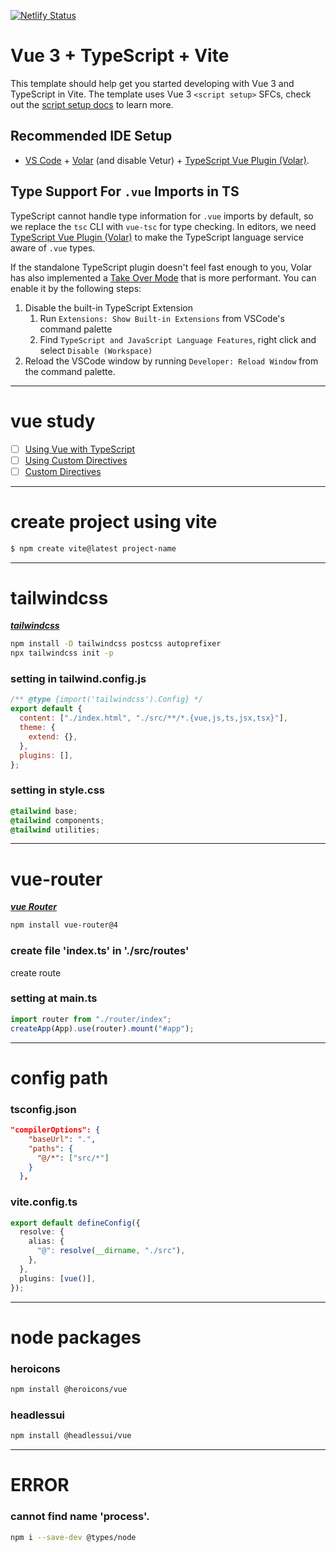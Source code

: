 [![Netlify Status](https://api.netlify.com/api/v1/badges/fb755542-ceba-4628-9023-61ff7b040bb1/deploy-status)](https://app.netlify.com/sites/marvel-fitness/deploys)

# Vue 3 + TypeScript + Vite

This template should help get you started developing with Vue 3 and TypeScript in Vite. The template uses Vue 3 `<script setup>` SFCs, check out the [script setup docs](https://v3.vuejs.org/api/sfc-script-setup.html#sfc-script-setup) to learn more.

## Recommended IDE Setup

- [VS Code](https://code.visualstudio.com/) + [Volar](https://marketplace.visualstudio.com/items?itemName=Vue.volar) (and disable Vetur) + [TypeScript Vue Plugin (Volar)](https://marketplace.visualstudio.com/items?itemName=Vue.vscode-typescript-vue-plugin).

## Type Support For `.vue` Imports in TS

TypeScript cannot handle type information for `.vue` imports by default, so we replace the `tsc` CLI with `vue-tsc` for type checking. In editors, we need [TypeScript Vue Plugin (Volar)](https://marketplace.visualstudio.com/items?itemName=Vue.vscode-typescript-vue-plugin) to make the TypeScript language service aware of `.vue` types.

If the standalone TypeScript plugin doesn't feel fast enough to you, Volar has also implemented a [Take Over Mode](https://github.com/johnsoncodehk/volar/discussions/471#discussioncomment-1361669) that is more performant. You can enable it by the following steps:

1. Disable the built-in TypeScript Extension
   1. Run `Extensions: Show Built-in Extensions` from VSCode's command palette
   2. Find `TypeScript and JavaScript Language Features`, right click and select `Disable (Workspace)`
2. Reload the VSCode window by running `Developer: Reload Window` from the command palette.

---

# vue study

- [ ] [Using Vue with TypeScript](https://vuejs.org/guide/typescript/overview.html)
- [ ] [Using Custom Directives](https://vuejs.org/api/sfc-script-setup.html#using-custom-directives)
- [ ] [Custom Directives](https://vuejs.org/guide/reusability/custom-directives.html)

---

# create project using vite

```bash
$ npm create vite@latest project-name
```

---

# tailwindcss

**_[tailwindcss](https://tailwindcss.com/)_**

```bash
npm install -D tailwindcss postcss autoprefixer
npx tailwindcss init -p
```

### setting in tailwind.config.js

```javascript
/** @type {import('tailwindcss').Config} */
export default {
  content: ["./index.html", "./src/**/*.{vue,js,ts,jsx,tsx}"],
  theme: {
    extend: {},
  },
  plugins: [],
};
```

### setting in style.css

```css
@tailwind base;
@tailwind components;
@tailwind utilities;
```

---

# vue-router

**_[vue Router](https://router.vuejs.org/)_**

```bash
npm install vue-router@4
```

### create file 'index.ts' in './src/routes'

create route

### setting at main.ts

```typescript
import router from "./router/index";
createApp(App).use(router).mount("#app");
```

---

# config path

### tsconfig.json

```json
"compilerOptions": {
    "baseUrl": ".",
    "paths": {
      "@/*": ["src/*"]
    }
  },
```

### vite.config.ts

```typescript
export default defineConfig({
  resolve: {
    alias: {
      "@": resolve(__dirname, "./src"),
    },
  },
  plugins: [vue()],
});
```

---

# node packages

### heroicons

```bash
npm install @heroicons/vue
```

### headlessui

```bash
npm install @headlessui/vue
```

---

# ERROR

### cannot find name 'process'.

```bash
npm i --save-dev @types/node
```
